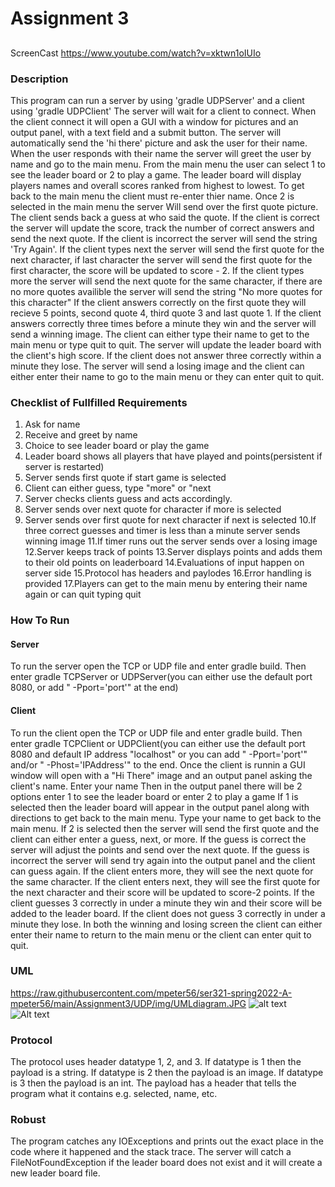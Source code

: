 # Assignment 3

##
ScreenCast
https://www.youtube.com/watch?v=xktwn1oIUIo

### Description
This program can run a server by using 'gradle UDPServer' and a client using 'gradle UDPClient'
The server will wait for a client to connect. When the client connect it will open a GUI
with a window for pictures and an output panel, with a text field and a submit button.
The server will automatically send the 'hi there' picture and ask the user for their name.
When the user responds with their name the server will greet the user by name and go to the main menu.
From the main menu the user can select 1 to see the leader board or 2 to play a game.
The leader board will display players names and overall scores ranked from highest to lowest.
To get back to the main menu the client must re-enter thier name.
Once 2 is selected in the main menu the server Will send over the first quote picture.
The client sends back a guess at who said the quote.
If the client is correct the server will update the score, track the number of correct answers and send
the next quote.
If the client is incorrect the server will send the string 'Try Again'.
If the client types next the server will send the first quote for the next character, if last character
the server will send the first quote for the first character, the score will be updated to score - 2.
If the client types more the server will send the next quote for the same character, if there are no
more quotes availible the server will send the string "No more quotes for this character"
If the client answers correctly on the first quote they will recieve 5 points, second quote 4, third 
quote 3 and last quote 1. 
If the client answers correctly three times before a minute they win and the server will send a winning
image.
The client can either type their name to get to the main menu or type quit to quit.
The server will update the leader board with the client's high score.
If the client does not answer three correctly within a minute they lose. The server will send a losing 
image and the client can either enter their name to go to the main menu or they can enter quit to quit.

### Checklist of Fullfilled Requirements

1. Ask for name
2. Receive and greet by name
3. Choice to see leader board or play the game
4. Leader board shows all players that have played and points(persistent if server is restarted)
5. Server sends first quote if start game is selected
6. Client can either guess, type "more" or "next
7. Server checks clients guess and acts accordingly.
8. Server sends over next quote for character if more is selected
9. Server sends over first quote for next character if next is selected
10.If three correct guesses and timer is less than a minute server sends winning image
11.If timer runs out the server sends over a losing image
12.Server keeps track of points
13.Server displays points and adds them to their old points on leaderboard
14.Evaluations of input happen on server side
15.Protocol has headers and paylodes
16.Error handling is provided
17.Players can get to the main menu by entering their name again or can quit typing quit

### How To Run
#### Server
To run the server open the TCP or UDP file and enter gradle build.
Then enter gradle TCPServer or UDPServer(you can either use the default port 8080, or add " -Pport='port'" at the end)
#### Client
To run the client open the TCP or UDP file and enter gradle build.
Then enter gradle TCPClient or UDPClient(you can either use the default port 8080 and default IP address "localhost"
or you can add " -Pport='port'" and/or " -Phost='IPAddress'" to the end.
Once the client is runnin a GUI window will open with a "Hi There" image and an output panel asking the 
client's name.
Enter your name
Then in the output panel there will be 2 options enter 1 to see the leader board or enter 2 to play a game
If 1 is selected then the leader board will appear in the output panel along with directions to get back
to the main menu.
Type your name to get back to the main menu.
If 2 is selected then the server will send the first quote and the client can either enter a guess, next,
or more.
If the guess is correct the server will adjust the points and send over the next quote.
If the guess is incorrect the server will send try again into the output panel and the client can guess again.
If the client enters more, they will see the next quote for the same character.
If the client enters next, they will see the first quote for the next character and their score will be 
updated to score-2 points.
If the client guesses 3 correctly in under a minute they win and their score will be added to the leader board.
If the client does not guess 3 correctly in under a minute they lose.
In both the winning and losing screen the client can either enter their name to return to the main menu or
the client can enter quit to quit. 

### UML
https://raw.githubusercontent.com/mpeter56/ser321-spring2022-A-mpeter56/main/Assignment3/UDP/img/UMLdiagram.JPG
![alt text](https://github.com/mpeter56/ser321-spring2022-A-mpeter56/main/blob/Assignment3/UDP/img/UMLdiagram.JPG)
![Alt text](\img\UMLdiagram.JPG?raw=true "Title")

### Protocol
The protocol uses header datatype 1, 2, and 3.
If datatype is 1 then the payload is a string. 
If datatype is 2 then the payload is an image.
If datatype is 3 then the payload is an int.
The payload has a header that tells the program what it contains e.g. selected, name, etc.

### Robust

The program catches any IOExceptions and prints out the exact place in the code where it happened
and the stack trace. 
The server will catch a FileNotFoundException if the leader board does not exist and it will create
a new leader board file.
